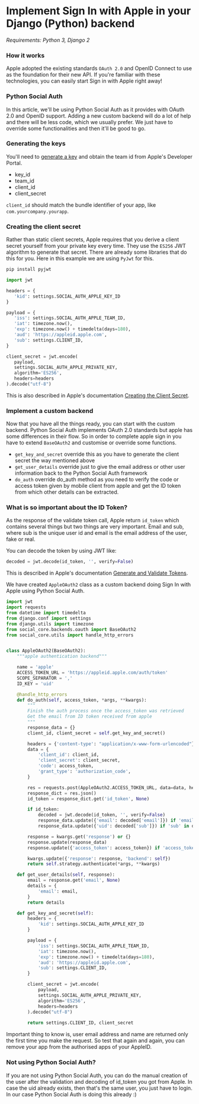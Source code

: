 
# Implement Sign In with Apple in your Django (Python) backend

_Requirements: Python 3, Django 2_

### How it works
Apple adopted the existing standards `OAuth 2.0` and OpenID Connect to use as the foundation for their new API. If you're familiar with these technologies, you can easily start Sign in with Apple right away!

### Python Social Auth
In this article, we'll be using Python Social Auth as it provides with OAuth 2.0 and OpenID support. Adding a new custom backend will do a lot of help and there will be less code, which we usually prefer. We just have to override some functionalities and then it'll be good to go.

### Generating the keys
You'll need to [generate a key](identifiers-and-keys.md#create-a-sign-in-with-apple-key-for-your-backend) and obtain the team id from Apple's Developer Portal.

- key_id
- team_id
- client_id
- client_secret

`client_id` should match the bundle identifier of your app, like `com.yourcompany.yourapp`.

### Creating the client secret
Rather than static client secrets, Apple requires that you derive a client secret yourself from your private key every time. They use the `ES256` JWT algorithm to generate that secret. There are already some libraries that do this for you. Here in this example we are using `PyJwt` for this.

```sh
pip install pyjwt
```

```python
import jwt

headers = {
   'kid': settings.SOCIAL_AUTH_APPLE_KEY_ID
}

payload = {
   'iss': settings.SOCIAL_AUTH_APPLE_TEAM_ID,
   'iat': timezone.now(),
   'exp': timezone.now() + timedelta(days=180),
   'aud': 'https://appleid.apple.com',
   'sub': settings.CLIENT_ID,
}

client_secret = jwt.encode(
   payload, 
   settings.SOCIAL_AUTH_APPLE_PRIVATE_KEY, 
   algorithm='ES256', 
   headers=headers
).decode("utf-8")
```

This is also described in Apple's documentation [Creating the Client Secret](https://developer.apple.com/documentation/signinwithapplerestapi/generate_and_validate_tokens).

### Implement a custom backend
Now that you have all the things ready, you can start with the custom backend. Python Social Auth implements OAuth 2.0 standards but apple has some differences in their flow. So in order to complete apple sign in you have to extend `BaseOAuth2` and customise or override some functions.

- `get_key_and_secret` override this as you have to generate the client secret the way mentioned above
- `get_user_details` override just to give the email address or other user information back to the Python Social Auth framework
- `do_auth` override do_auth method as you need to verify the code or access token given by mobile client from apple and get the ID token from which other details can be extracted.

### What is so important about the ID Token?
As the response of the validate token call, Apple return `id_token` which contains several things but two things are very important. Email and sub, where sub is the unique user id and email is the email address of the user, fake or real.

You can decode the token by using JWT like:
```python
decoded = jwt.decode(id_token, '', verify=False)
```

This is described in Apple's documentation [Generate and Validate Tokens](https://developer.apple.com/documentation/signinwithapplerestapi/generate_and_validate_tokens).

We have created `AppleOAuth2` class as a custom backend doing Sign In with Apple using Python Social Auth.

```python
import jwt
import requests
from datetime import timedelta
from django.conf import settings
from django.utils import timezone
from social_core.backends.oauth import BaseOAuth2
from social_core.utils import handle_http_errors


class AppleOAuth2(BaseOAuth2):
    """apple authentication backend"""

    name = 'apple'
    ACCESS_TOKEN_URL = 'https://appleid.apple.com/auth/token'
    SCOPE_SEPARATOR = ','
    ID_KEY = 'uid'

    @handle_http_errors
    def do_auth(self, access_token, *args, **kwargs):
        """
        Finish the auth process once the access_token was retrieved
        Get the email from ID token received from apple
        """
        response_data = {}
        client_id, client_secret = self.get_key_and_secret()

        headers = {'content-type': "application/x-www-form-urlencoded"}
        data = {
            'client_id': client_id,
            'client_secret': client_secret,
            'code': access_token,
            'grant_type': 'authorization_code',
        }

        res = requests.post(AppleOAuth2.ACCESS_TOKEN_URL, data=data, headers=headers)
        response_dict = res.json()
        id_token = response_dict.get('id_token', None)

        if id_token:
            decoded = jwt.decode(id_token, '', verify=False)
            response_data.update({'email': decoded['email']}) if 'email' in decoded else None
            response_data.update({'uid': decoded['sub']}) if 'sub' in decoded else None

        response = kwargs.get('response') or {}
        response.update(response_data)
        response.update({'access_token': access_token}) if 'access_token' not in response else None

        kwargs.update({'response': response, 'backend': self})
        return self.strategy.authenticate(*args, **kwargs)

    def get_user_details(self, response):
        email = response.get('email', None)
        details = {
            'email': email,
        }
        return details

    def get_key_and_secret(self):
        headers = {
            'kid': settings.SOCIAL_AUTH_APPLE_KEY_ID
        }

        payload = {
            'iss': settings.SOCIAL_AUTH_APPLE_TEAM_ID,
            'iat': timezone.now(),
            'exp': timezone.now() + timedelta(days=180),
            'aud': 'https://appleid.apple.com',
            'sub': settings.CLIENT_ID,
        }

        client_secret = jwt.encode(
            payload, 
            settings.SOCIAL_AUTH_APPLE_PRIVATE_KEY, 
            algorithm='ES256', 
            headers=headers
        ).decode("utf-8")
        
        return settings.CLIENT_ID, client_secret
```

Important thing to know is, user email address and name are returned only the first time you make the request. So test that again and again, you can remove your app from the authorised apps of your AppleID.

### Not using Python Social Auth?
If you are not using Python Social Auth, you can do the manual creation of the user after the validation and decoding of id_token you got from Apple. In case the uid already exists, then that's the same user, you just have to login. In our case Python Social Auth is doing this already :)
